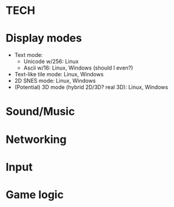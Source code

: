 TECH
===

# Display modes
* Text mode:
  - Unicode w/256: Linux
  - Ascii w/16: Linux, Windows (should I even?)
* Text-like tile mode: Linux, Windows
* 2D SNES mode: Linux, Windows
* (Potential) 3D mode (hybrid 2D/3D? real 3D): Linux, Windows

# Sound/Music

# Networking

# Input

# Game logic
